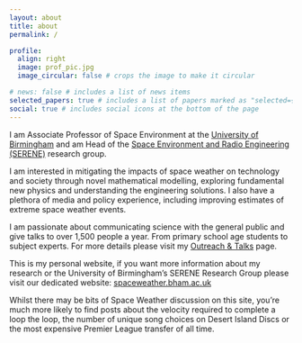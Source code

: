 ```yaml
---
layout: about
title: about
permalink: /

profile:
  align: right
  image: prof_pic.jpg
  image_circular: false # crops the image to make it circular

# news: false # includes a list of news items
selected_papers: true # includes a list of papers marked as "selected={true}"
social: true # includes social icons at the bottom of the page
---
```


I am Associate Professor of Space Environment at the [University of Birmingham](https://birmingham.ac.uk) and am Head of the [Space Environment and Radio Engineering (SERENE)](https://spaceweather.bham.ac.uk) research group.

I am interested in mitigating the impacts of space weather on technology and society through novel mathematical modelling, exploring fundamental new physics and understanding the engineering solutions. I also have a plethora of media and policy experience, including improving estimates of extreme space weather events.

I am passionate about communicating science with the general public and give talks to over 1,500 people a year. From primary school age students to subject experts. For more details please visit my [Outreach & Talks](outreach.md) page.

This is my personal website, if you want more information about my research or the University of Birmingham’s SERENE Research Group please visit our dedicated website:  [spaceweather.bham.ac.uk](https://spaceweather.bham.ac.uk)

Whilst there may be bits of Space Weather discussion on this site, you’re much more likely to find posts about the velocity required to complete a loop the loop, the number of unique song choices on Desert Island Discs or the most expensive Premier League transfer of all time.
